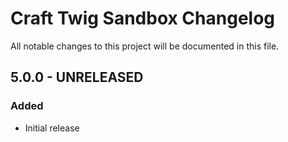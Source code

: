 # Craft Twig Sandbox Changelog

All notable changes to this project will be documented in this file.

## 5.0.0 - UNRELEASED
### Added
* Initial release
